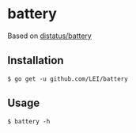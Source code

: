 # battery

Based on [distatus/battery](https://github.com/distatus/battery)

## Installation

    $ go get -u github.com/LEI/battery

## Usage

    $ battery -h
